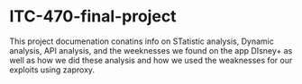 # ITC-470-final-project
This project documenation conatins info on STatistic analysis, Dynamic analysis, API analysis, and the weeknesses we found on the app DIsney+ as well as how we did these analysis and how we used the weaknesses
for our exploits using zaproxy.
